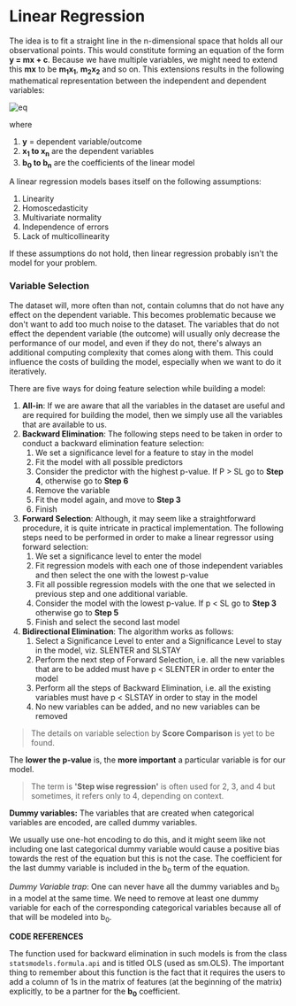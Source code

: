 # Linear Regression

The idea is to fit a straight line in the n-dimensional space that holds all our observational points. This would constitute forming an equation of the form **y = mx + c**. Because we have multiple variables, we might need to extend this **mx** to be **m<sub>1</sub>x<sub>1</sub>**, **m<sub>2</sub>x<sub>2</sub>** and so on. This extensions results in the following mathematical representation between the independent and dependent variables:

![eq](http://mathurl.com/y8eahwj3.png)

where 

1. **y** = dependent variable/outcome
2. **x<sub>1</sub> to x<sub>n</sub>** are the dependent variables
3. **b<sub>0</sub> to b<sub>n</sub>** are the coefficients of the linear model

A linear regression models bases itself on the following assumptions:

1. Linearity
2. Homoscedasticity
3. Multivariate normality
4. Independence of errors
5. Lack of multicollinearity

If these assumptions do not hold, then linear regression probably isn't the model for your problem. 



### Variable Selection

The dataset will, more often than not, contain columns that do not have any effect on the dependent variable. This becomes problematic because we don't want to add too much noise to the dataset. The variables that do not effect the dependent variable (the outcome) will usually only decrease the performance of our model, and even if they do not, there's always an additional computing complexity that comes along with them. This could influence the costs of building the model, especially when we want to do it iteratively. 

There are five ways for doing feature selection while building a model:

1. **All-in**: If we are aware that all the variables in the dataset are useful and are required for building the model, then we simply use all the variables that are available to us.
2. **Backward Elimination**: The following steps need to be taken in order to conduct a backward elimination feature selection:
	1. 	We set a significance level for a feature to stay in the model
	2. Fit the model with all possible predictors
	3. Consider the predictor with the highest p-value. If P > SL go to **Step 4**, otherwise go to **Step 6**
	4.  Remove the variable
	5.  Fit the model again, and move to **Step 3**
	6.  Finish
3. **Forward Selection**: Although, it may seem like a straightforward procedure, it is quite intricate in practical implementation. The following steps need to be performed in order to make a linear regressor using forward selection:
	1. We set a significance level to enter the model
	2. Fit regression models with each one of those independent variables and then select the one with the lowest p-value
	3. Fit all possible regression models with the one that we selected in previous step and one additional variable.  
	4.  Consider the model with the lowest p-value. If p < SL go to **Step 3** otherwise go to **Step 5**
	5.  Finish and select the second last model 
4. **Bidirectional Elimination**: The algorithm works as follows:
	1. Select a Significance Level to enter and a Significance Level to stay in the model, viz. SLENTER and SLSTAY
	2. Perform the next step of Forward Selection, i.e. all the new variables that are to be added must have p < SLENTER in order to enter the model
	3. Perform all the steps of Backward Elimination, i.e. all the existing variables must have p < SLSTAY in order to stay in the model
	4. No new variables can be added, and no new variables can be removed
		
> The details on variable selection by **Score Comparison** is yet to be found.

The **lower the p-value** is, the **more important** a particular variable is for our model.

> The term is **'Step wise regression'** is often used for 2, 3, and 4 but sometimes, it refers only to 4, depending on context. 

**Dummy variables:**
The variables that are created when categorical variables are encoded, are called dummy variables. 

We usually use one-hot encoding to do this, and it might seem like not including one last categorical dummy variable would cause a positive bias towards the rest of the equation but this is not the case. The coefficient for the last dummy variable is included in the b<sub>0</sub> term of the equation.

*Dummy Variable trap*: One can never have all the dummy variables and b<sub>0</sub> in a model at the same time. We need to remove at least one dummy variable for each of the corresponding categorical variables because all of that will be modeled into b<sub>0</sub>. 

**CODE REFERENCES**

The function used for backward elimination in such models is from the class `statsmodels.formula.api` and is titled OLS (used as sm.OLS). The important thing to remember about this function is the fact that it requires the users to add a column of 1s in the matrix of features (at the beginning of the matrix) explicitly, to be a partner for the **b<sub>0</sub>** coefficient. 

